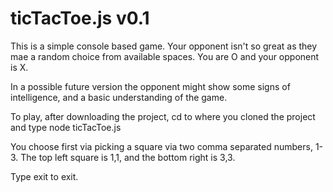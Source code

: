 # ticTacToe.js v0.1

This is a simple console based game.
Your opponent isn't so great as they mae a random choice from available spaces.
You are O and your opponent is X.

In a possible future version the opponent might show some signs of intelligence,
and a basic understanding of the game.

To play, after downloading the project, cd to where you cloned the project and type
node ticTacToe.js 

You choose first via picking a square via two comma separated numbers, 1-3.
The top left square is 1,1, and the bottom right is 3,3. 

Type exit to exit.
